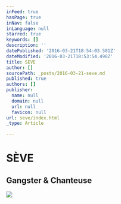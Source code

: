 ```yaml
---
inFeed: true
hasPage: true
inNav: false
inLanguage: null
starred: true
keywords: []
description: ''
datePublished: '2016-03-21T18:54:03.581Z'
dateModified: '2016-03-21T18:53:54.498Z'
title: SÈVE
author: []
sourcePath: _posts/2016-03-21-seve.md
published: true
authors: []
publisher:
  name: null
  domain: null
  url: null
  favicon: null
url: seve/index.html
_type: Article

---
```

# SÈVE

## Gangster & Chanteuse
![](https://the-grid-user-content.s3-us-west-2.amazonaws.com/efc2b8a0-2cc8-4040-a611-ca2296b81274.jpg)